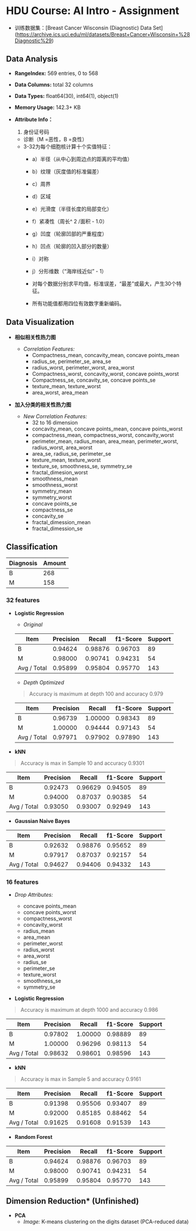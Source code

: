 # HDU Course: AI Intro - Assignment

- 训练数据集：[Breast Cancer Wisconsin (Diagnostic) Data Set] (https://archive.ics.uci.edu/ml/datasets/Breast+Cancer+Wisconsin+%28Diagnostic%29)

## Data Analysis

- **RangeIndex:** 569 entries, 0 to 568
- **Data Columns:** total 32 columns
- **Data Types:** float64(30), int64(1), object(1)
- **Memory Usage:** 142.3+ KB

- **Attribute Info：**
	1. 身份证号码
	- 诊断（M =恶性，B =良性）
	- 3-32为每个细胞核计算十个实值特征：
		- a）半径（从中心到周边点的距离的平均值）
		- b）纹理（灰度值的标准偏差）
		- c）周界
		- d）区域
		- e）光滑度（半径长度的局部变化）
		- f）紧凑性（周长^ 2 /面积 - 1.0）
		- g）凹度（轮廓凹部的严重程度）
		- h）凹点（轮廓的凹入部分的数量）
		- i）对称
		- j）分形维数（“海岸线近似” - 1）
		
		- 对每个数据分别求平均值，标准误差，“最差”或最大，产生30个特征。
		- 所有功能值都用四位有效数字重新编码。

## Data Visualization
- **相似相关性热力图**
	- *Correlation Features:*
		- Compactness_mean, concavity_mean, concave points_mean
		- radius_se, perimeter_se, area_se
		- radius_worst, perimeter_worst, area_worst
		- Compactness_worst, concavity_worst, concave points_worst
		- Compactness_se, concavity_se, concave points_se
		- texture_mean, texture_worst
		- area_worst, area_mean 
		
- **加入分类的相关性热力图**
	- *New Correlation Features:*
		- 32 to 16 dimension
		- concavity_mean, concave points_mean, concave points_worst
		- compactness_mean, compactness_worst, concavity_worst
		- perimeter_mean, radius_mean, area_mean, perimeter_worst, radius_worst, area_worst
		- area_se, radius_se, perimeter_se
		- texture_mean, texture_worst
		- texture_se, smoothness_se, symmetry_se
		- fractal_dimesion_worst
		- smoothness_mean
		- smoothness_worst
		- symmetry_mean
		- symmetry_worst
		- concave points_se
		- compactness_se
		- concavity_se
		- fractal_dimession_mean
		- fractal_dimession_se

## Classification

Diagnosis    | Amount
------------ | -------------
B            | 268
M            | 158

### 32 features

- **Logistic Regression**
	- *Original*
	
	Item        | Precision | Recall   | f1-Score  | Support
	------------|-----------|----------|-----------|---------
	B           | 0.94624   | 0.98876  | 0.96703   |  89
	M           | 0.98000   | 0.90741  | 0.94231   |  54
	Avg / Total | 0.95899   | 0.95804  | 0.95770   |  143

	
	- *Depth Optimized* 
	>Accuracy is maximum at depth 100 and accuracy 0.979
	
	Item        | Precision | Recall   | f1-Score  | Support
	------------|-----------|----------|-----------|---------
	B           |   0.96739 | 1.00000  | 0.98343   |  89
	M           |   1.00000 | 0.94444  | 0.97143   |  54
	Avg / Total |   0.97971 | 0.97902  | 0.97890   |  143
 
- **kNN**
> Accuracy is max in Sample 10 and accuracy 0.9301

Item        | Precision | Recall   | f1-Score  | Support
------------|-----------|----------|-----------|---------
B           |   0.92473 |  0.96629 |  0.94505  |      89
M           |   0.94000 |  0.87037 |  0.90385  |      54
Avg / Total |   0.93050 |  0.93007 |  0.92949  |     143



- **Gaussian Naive Bayes**

Item        | Precision | Recall   | f1-Score  | Support
------------|-----------|----------|-----------|---------
B           |   0.92632 |  0.98876 |  0.95652  |      89
M           |   0.97917 |  0.87037 |  0.92157  |      54
Avg / Total |   0.94627 |  0.94406 |  0.94332  |     143

### 16 features

- *Drop Attributes:*
	- concave points_mean
	- concave points_worst 
	- compactness_worst
	- concavity_worst
	- radius_mean
	- area_mean
	- perimeter_worst
	- radius_worst
	- area_worst
	- radius_se 
	- perimeter_se
	- texture_worst 
	- smoothness_se 
	- symmetry_se

- **Logistic Regression**
> Accuracy is maximum at depth 1000 and accuracy 0.986

Item        | Precision | Recall   | f1-Score  | Support
------------|-----------|----------|-----------|---------
B           |   0.97802 |  1.00000 |  0.98889  |      89
M           |   1.00000 |  0.96296 |  0.98113  |      54
Avg / Total |   0.98632 |  0.98601 |  0.98596  |     143

- **kNN**
> Accuracy is max in Sample 5 and accuracy 0.9161

Item        | Precision | Recall   | f1-Score  | Support
------------|-----------|----------|-----------|---------
B           |   0.91398 |  0.95506 |  0.93407  |      89
M           |   0.92000 |  0.85185 |  0.88462  |      54
Avg / Total |   0.91625 |  0.91608 |  0.91539  |     143

- **Random Forest**

Item        | Precision | Recall   | f1-Score  | Support
------------|-----------|----------|-----------|---------
B           |   0.94624 |  0.98876 |  0.96703  |      89
M           |   0.98000 |  0.90741 |  0.94231  |      54
Avg / Total |   0.95899 |  0.95804 |  0.95770  |     143


## Dimension Reduction* (Unfinished)
- **PCA**
	- *Image:* K-means clustering on the digits dataset (PCA-reduced data)
